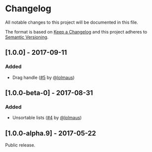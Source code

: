 # Changelog
All notable changes to this project will be documented in this file.

The format is based on [Keep a Changelog](http://keepachangelog.com/en/1.0.0/)
and this project adheres to [Semantic Versioning](http://semver.org/spec/v2.0.0.html).

## [1.0.0] - 2017-09-11
### Added
* Drag handle ([#5](https://github.com/Deveo/ember-drag-sort/issues/5) by [@lolmaus](https://github.com/lolmaus/))

## [1.0.0-beta-0] - 2017-08-31
### Added
* Unsortable lists ([#4](https://github.com/Deveo/ember-drag-sort/pull/4) by [@lolmaus](https://github.com/lolmaus/))

## [1.0.0-alpha.9] - 2017-05-22
Public release.
